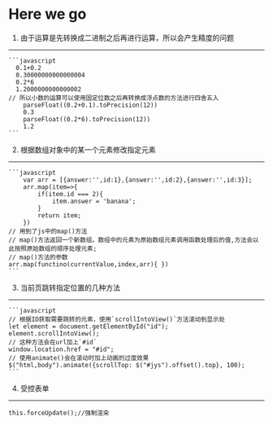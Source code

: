 Here we go
==========
1. 由于运算是先转换成二进制之后再进行运算，所以会产生精度的问题
-------------------------------------------------------------
    ```javascript
      0.1+0.2
      0.30000000000000004
      0.2*6
      1.2000000000000002
    // 所以小数的运算可以使用固定位数之后再转换成浮点数的方法进行四舍五入
        parseFloat((0.2+0.1).toPrecision(12))
        0.3
        parseFloat((0.2*6).toPrecision(12))
        1.2
    ```
2. 根据数组对象中的某一个元素修改指定元素
---------------------------------------
    ```javascript
        var arr = [{answer:'',id:1},{answer:'',id:2},{answer:'',id:3}];
        arr.map(item=>{
            if(item.id === 2){
                item.answer = 'banana';
            }
            return item;
        })
    // 用到了js中的map()方法
    // map()方法返回一个新数组，数组中的元素为原始数组元素调用函数处理后的值,方法会以此按照原始数组的顺序处理元素;
    // map()方法的参数
    arr.map(functino(currentValue,index,arr){ })
    ```
3. 当前页跳转指定位置的几种方法
-----------------------------------------
    ```javascript
    // 根据ID获取需要跳转的元素，使用`scrollIntoView()`方法滚动到显示处
    let element = document.getElementById("id");
    element.scrollIntoView();
    // 这种方法会在url加上`#id`
    window.location.href = "#id";
    // 使用animate()会在滚动时加上动画的过度效果
    $("html,body").animate({scrollTop: $("#jys").offset().top}, 100);
    ```
4. 受控表单
---------------------------
    this.forceUpdate();//强制渲染
